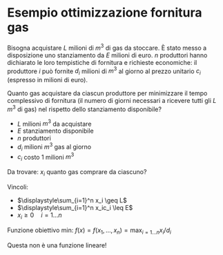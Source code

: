 # Esempio ottimizzazione fornitura gas

Bisogna acquistare $L$ milioni di $m^3$ di gas da stoccare. È stato messo a disposizione uno stanziamento da $E$ milioni di euro. $n$ produttori hanno dichiarato le loro tempistiche di fornitura e richieste economiche: il produttore $i$ può fornite $d_i$ milioni di $m^3$ al giorno al prezzo unitario $c_i$ (espresso in milioni di euro).

Quanto gas acquistare da ciascun produttore per minimizzare il tempo complessivo di fornitura (il numero di giorni necessari a ricevere tutti gli $L$ $m^3$ di gas) nel rispetto dello stanziamento disponibile?

- $L$ milioni $m^3$ da acquistare
- $E$ stanziamento disponibile
- $n$ produttori
- $d_i$ milioni $m^3$ gas al giorno
- $c_i$ costo 1 milioni $m^3$

Da trovare:
$x_i$ quanto gas comprare da ciascuno?

Vincoli:
- $\displaystyle\sum_{i=1}^n x_i \geq L$
- $\displaystyle\sum_{i=1}^n x_ic_i \leq E$
- $x_i \geq 0 \quad i=1…n$

Funzione obiettivo min: $f(x)=f(x_1,…,x_n)=\displaystyle\max_{i=1…n} x_i/d_i$

Questa non è una funzione lineare!